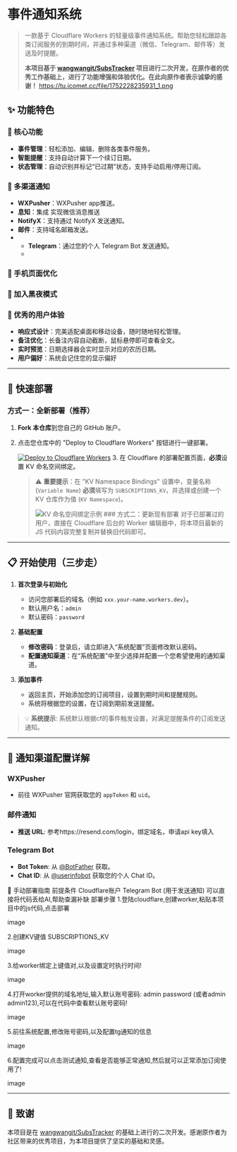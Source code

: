 # 事件通知系统

> 一款基于 Cloudflare Workers 的轻量级事件通知系统。帮助您轻松跟踪各类订阅服务的到期时间，并通过多种渠道（微信、Telegram、邮件等）发送及时提醒。
>
> **本项目基于 [wangwangit/SubsTracker](https://github.com/wangwangit/SubsTracker) 项目进行二次开发，在原作者的优秀工作基础上，进行了功能增强和体验优化。在此向原作者表示诚挚的感谢！**
> https://tu.icomet.cc/file/1752228235931_1.png

## ✨ 功能特色

### 🎯 核心功能
- **事件管理**：轻松添加、编辑、删除各类事件服务。
- **智能提醒**：支持自动计算下一个续订日期。
- **状态管理**：自动识别并标记“已过期”状态，支持手动启用/停用订阅。

### 📱 多渠道通知
- **WXPusher**：WXPusher app推送。
- **息知**：集成  实现微信消息推送
- **NotifyX**：支持通过 NotifyX 发送通知。
- **邮件**：支持域名邮箱发送。
- - **Telegram**：通过您的个人 Telegram Bot 发送通知。
  - 
### 📱 手机页面优化

### 📱 加入黑夜模式


### 🎨 优秀的用户体验
- **响应式设计**：完美适配桌面和移动设备，随时随地轻松管理。
- **备注优化**：长备注内容自动截断，鼠标悬停即可查看全文。
- **实时预览**：日期选择器会实时显示对应的农历日期。
- **用户偏好**：系统会记住您的显示偏好

---

## 🚀 快速部署

### 方式一：全新部署（推荐）

1.  **Fork 本仓库**到您自己的 GitHub 账户。
2.  点击您仓库中的 "Deploy to Cloudflare Workers" 按钮进行一键部署。

    [![Deploy to Cloudflare Workers](https://deploy.workers.cloudflare.com/button)](https://deploy.workers.cloudflare.com/?url=https://github.com/cometzhang/notify-worker)  3.  在 Cloudflare 的部署配置页面，**必须**设置 KV 命名空间绑定。
    > ⚠️ **重要提示**：在 "KV Namespace Bindings" 设置中，变量名称 (`Variable Name`) **必须**填写为 `SUBSCRIPTIONS_KV`，并选择或创建一个 KV 仓库作为值 (`KV Namespace`)。
    >
    > ![KV 命名空间绑定示例](https://raw.githubusercontent.com/cometzhang/notify-worker/main/image.png) ### 方式二：更新现有部署
对于已部署过的用户，直接在 Cloudflare 后台的 Worker 编辑器中，将本项目最新的 JS 代码内容完整复制并替换旧代码即可。

---

## 📋 开始使用（三步走）

1.  **首次登录与初始化**
    - 访问您部署后的域名（例如 `xxx.your-name.workers.dev`）。
    - 默认用户名：`admin`
    - 默认密码：`password`

2.  **基础配置**
    - **修改密码**：登录后，请立即进入“系统配置”页面修改默认密码。
    - **配置通知渠道**：在“系统配置”中至少选择并配置一个您希望使用的通知渠道。

3.  **添加事件**
    - 返回主页，开始添加您的订阅项目，设置到期时间和提醒规则。
    - 系统将根据您的设置，在订阅到期前发送提醒。

> 💡 **系统提示**: 系统默认根据cf的事件触发设置，对满足提醒条件的订阅发送通知。

---

## 🔧 通知渠道配置详解

### WXPusher
- 前往 WXPusher 官网获取您的 `appToken` 和 `uid`。

### 邮件通知
- **推送 URL**: 参考https://resend.com/login，绑定域名，申请api key填入

### Telegram Bot
- **Bot Token**: 从 [@BotFather](https://t.me/BotFather) 获取。
- **Chat ID**: 从 [@userinfobot](https://t.me/userinfobot) 获取您的个人 Chat ID。



🚀 手动部署指南
前提条件
Cloudflare账户
Telegram Bot (用于发送通知)
可以直接将代码丢给AI,帮助查漏补缺
部署步骤
1.登陆cloudflare,创建worker,粘贴本项目中的js代码,点击部署

image

2.创建KV键值 SUBSCRIPTIONS_KV

image

3.给worker绑定上键值对,以及设置定时执行时间!

image

4.打开worker提供的域名地址,输入默认账号密码: admin password (或者admin admin123),可以在代码中查看默认账号密码!

image

5.前往系统配置,修改账号密码,以及配置tg通知的信息

image

6.配置完成可以点击测试通知,查看是否能够正常通知,然后就可以正常添加订阅使用了!

image


---

## 🙏 致谢

本项目是在 [wangwangit/SubsTracker](https://github.com/wangwangit/SubsTracker) 的基础上进行的二次开发。感谢原作者为社区带来的优秀项目，为本项目提供了坚实的基础和灵感。
